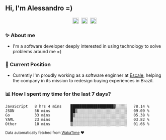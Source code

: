 ## Hi, I'm Alessandro =)

<p align="center">
  <a href="https://www.linkedin.com/in/alessandro-costa-dev/"><img src="https://img.shields.io/badge/-alessandro--costa--dev-%233f7ec6?style=flat-square&logo=Linkedin&logoColor=white" height="20"/></a>&nbsp;&nbsp;<a href="https://medium.com/@alessandro_costa"><img src="https://img.shields.io/badge/-%40alessandro__costa-%20black?style=flat-square&logo=Medium" height="20"/></a>&nbsp;&nbsp;<a href="mailto:alessandro96fc@gmail.com"><img src="https://img.shields.io/badge/-alessandro96fc%40gmail.com-%23c14438?style=flat-square&logo=Gmail&logoColor=white" height="20"/></a>
</p>

### :sparkles: About me

- I'm a software developer deeply interested in using technology to solve problems around me =)

### :office: Current Position 

-  Currently I'm proudly working as a software enginner at [Escale](https://github.com/escaletech), helping the company in its mission to redesign buying experiences in Brazil.

### :bar_chart: How I spent my time for the last 7 days?

<!--START_SECTION:waka-->
```text
JavaScript   8 hrs 4 mins    ███████████████████▓░░░░░   78.14 % 
JSON         56 mins         ██▒░░░░░░░░░░░░░░░░░░░░░░   09.09 % 
Go           33 mins         █▒░░░░░░░░░░░░░░░░░░░░░░░   05.38 % 
YAML         23 mins         █░░░░░░░░░░░░░░░░░░░░░░░░   03.82 % 
Other        10 mins         ▒░░░░░░░░░░░░░░░░░░░░░░░░   01.66 % 
```
<!--END_SECTION:waka-->

<sub>Data automatically fetched from [WakaTime](https://wakatime.com/) :heart:</sub>
